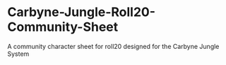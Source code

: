 # Carbyne-Jungle-Roll20-Community-Sheet
A community character sheet for roll20 designed for the Carbyne Jungle System
